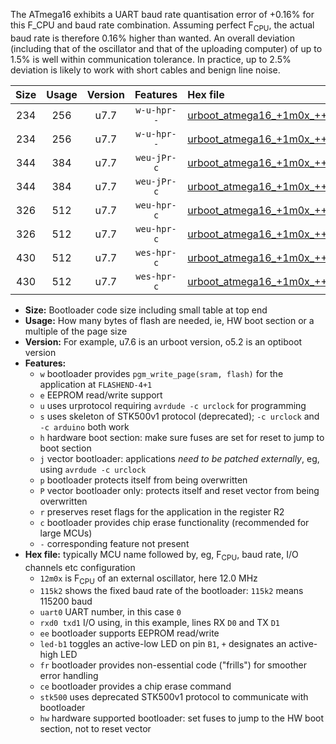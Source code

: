 The ATmega16 exhibits a UART baud rate quantisation error of +0.16% for this F_CPU and baud rate combination. Assuming perfect F<sub>CPU</sub>, the actual baud rate is therefore 0.16% higher than wanted. An overall deviation (including that of the oscillator and that of the uploading computer) of up to 1.5% is well within communication tolerance. In practice, up to 2.5% deviation is likely to work with short cables and benign line noise.

|Size|Usage|Version|Features|Hex file|
|:-:|:-:|:-:|:-:|:--|
|234|256|u7.7|`w-u-hpr--`|[urboot_atmega16_+1m0x_+++4k8_uart0_rxd0_txd1_led+b0_fr_hw.hex](https://raw.githubusercontent.com/stefanrueger/urboot.hex/main/cores/mightycore/atmega16/external_oscillator/fcpu_+1m0x/br_+++4k8/urboot_atmega16_+1m0x_+++4k8_uart0_rxd0_txd1_led+b0_fr_hw.hex)|
|234|256|u7.7|`w-u-hpr--`|[urboot_atmega16_+1m0x_+++4k8_uart0_rxd0_txd1_led+b7_fr_hw.hex](https://raw.githubusercontent.com/stefanrueger/urboot.hex/main/cores/mightycore/atmega16/external_oscillator/fcpu_+1m0x/br_+++4k8/urboot_atmega16_+1m0x_+++4k8_uart0_rxd0_txd1_led+b7_fr_hw.hex)|
|344|384|u7.7|`weu-jPr-c`|[urboot_atmega16_+1m0x_+++4k8_uart0_rxd0_txd1_ee_led+b0_fr_ce.hex](https://raw.githubusercontent.com/stefanrueger/urboot.hex/main/cores/mightycore/atmega16/external_oscillator/fcpu_+1m0x/br_+++4k8/urboot_atmega16_+1m0x_+++4k8_uart0_rxd0_txd1_ee_led+b0_fr_ce.hex)|
|344|384|u7.7|`weu-jPr-c`|[urboot_atmega16_+1m0x_+++4k8_uart0_rxd0_txd1_ee_led+b7_fr_ce.hex](https://raw.githubusercontent.com/stefanrueger/urboot.hex/main/cores/mightycore/atmega16/external_oscillator/fcpu_+1m0x/br_+++4k8/urboot_atmega16_+1m0x_+++4k8_uart0_rxd0_txd1_ee_led+b7_fr_ce.hex)|
|326|512|u7.7|`weu-hpr-c`|[urboot_atmega16_+1m0x_+++4k8_uart0_rxd0_txd1_ee_led+b0_fr_ce_hw.hex](https://raw.githubusercontent.com/stefanrueger/urboot.hex/main/cores/mightycore/atmega16/external_oscillator/fcpu_+1m0x/br_+++4k8/urboot_atmega16_+1m0x_+++4k8_uart0_rxd0_txd1_ee_led+b0_fr_ce_hw.hex)|
|326|512|u7.7|`weu-hpr-c`|[urboot_atmega16_+1m0x_+++4k8_uart0_rxd0_txd1_ee_led+b7_fr_ce_hw.hex](https://raw.githubusercontent.com/stefanrueger/urboot.hex/main/cores/mightycore/atmega16/external_oscillator/fcpu_+1m0x/br_+++4k8/urboot_atmega16_+1m0x_+++4k8_uart0_rxd0_txd1_ee_led+b7_fr_ce_hw.hex)|
|430|512|u7.7|`wes-hpr-c`|[urboot_atmega16_+1m0x_+++4k8_uart0_rxd0_txd1_ee_led+b0_fr_ce_stk500_hw.hex](https://raw.githubusercontent.com/stefanrueger/urboot.hex/main/cores/mightycore/atmega16/external_oscillator/fcpu_+1m0x/br_+++4k8/urboot_atmega16_+1m0x_+++4k8_uart0_rxd0_txd1_ee_led+b0_fr_ce_stk500_hw.hex)|
|430|512|u7.7|`wes-hpr-c`|[urboot_atmega16_+1m0x_+++4k8_uart0_rxd0_txd1_ee_led+b7_fr_ce_stk500_hw.hex](https://raw.githubusercontent.com/stefanrueger/urboot.hex/main/cores/mightycore/atmega16/external_oscillator/fcpu_+1m0x/br_+++4k8/urboot_atmega16_+1m0x_+++4k8_uart0_rxd0_txd1_ee_led+b7_fr_ce_stk500_hw.hex)|

- **Size:** Bootloader code size including small table at top end
- **Usage:** How many bytes of flash are needed, ie, HW boot section or a multiple of the page size
- **Version:** For example, u7.6 is an urboot version, o5.2 is an optiboot version
- **Features:**
  + `w` bootloader provides `pgm_write_page(sram, flash)` for the application at `FLASHEND-4+1`
  + `e` EEPROM read/write support
  + `u` uses urprotocol requiring `avrdude -c urclock` for programming
  + `s` uses skeleton of STK500v1 protocol (deprecated); `-c urclock` and `-c arduino` both work
  + `h` hardware boot section: make sure fuses are set for reset to jump to boot section
  + `j` vector bootloader: applications *need to be patched externally*, eg, using `avrdude -c urclock`
  + `p` bootloader protects itself from being overwritten
  + `P` vector bootloader only: protects itself and reset vector from being overwritten
  + `r` preserves reset flags for the application in the register R2
  + `c` bootloader provides chip erase functionality (recommended for large MCUs)
  + `-` corresponding feature not present
- **Hex file:** typically MCU name followed by, eg, F<sub>CPU</sub>, baud rate, I/O channels etc configuration
  + `12m0x` is F<sub>CPU</sub> of an external oscillator, here 12.0 MHz
  + `115k2` shows the fixed baud rate of the bootloader: `115k2` means 115200 baud
  + `uart0` UART number, in this case `0`
  + `rxd0 txd1` I/O using, in this example, lines RX `D0` and TX `D1`
  + `ee` bootloader supports EEPROM read/write
  + `led-b1` toggles an active-low LED on pin `B1`, `+` designates an active-high LED
  + `fr` bootloader provides non-essential code ("frills") for smoother error handling
  + `ce` bootloader provides a chip erase command
  + `stk500` uses deprecated STK500v1 protocol to communicate with bootloader
  + `hw` hardware supported bootloader: set fuses to jump to the HW boot section, not to reset vector
